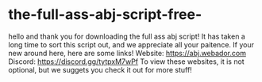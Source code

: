 # the-full-ass-abj-script-free-
hello and thank you for downloading the full ass abj script!
It has taken a long time to sort this script out, and we appreciate all your paitence.
If your new around here, here are some links!
Website: https://abj.webador.com
Discord: https://discord.gg/tytpxM7wPf
To view these websites, it is not optional, but we suggets you check it out for more stuff!

